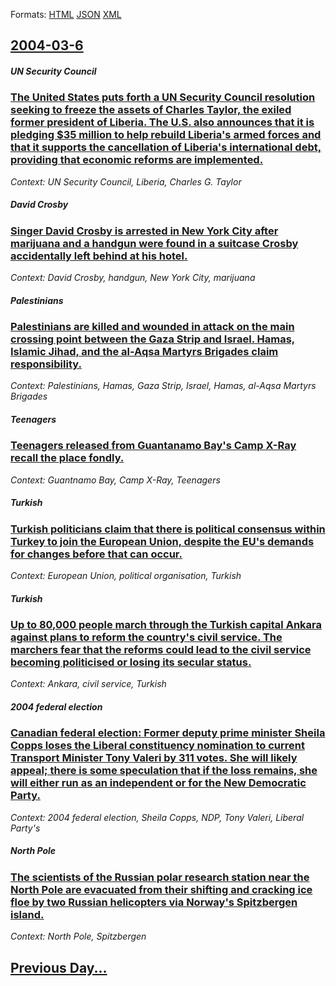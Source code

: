 
Formats: [HTML](2004/03/6/index.html)  [JSON](2004/03/6/index.json)  [XML](2004/03/6/index.xml)  

## [2004-03-6](/news/2004/03/6/index.md)

##### UN Security Council
### [ The United States puts forth a UN Security Council resolution seeking to freeze the assets of Charles Taylor, the exiled former president of Liberia. The U.S. also announces that it is pledging $35 million to help rebuild Liberia's armed forces and that it supports the cancellation of Liberia's international debt, providing that economic reforms are implemented. ](/news/2004/03/6/the-united-states-puts-forth-a-un-security-council-resolution-seeking-to-freeze-the-assets-of-charles-taylor-the-exiled-former-president-o.md)
_Context: UN Security Council, Liberia, Charles G. Taylor_

##### David Crosby
### [ Singer David Crosby is arrested in New York City after marijuana and a handgun were found in a suitcase Crosby accidentally left behind at his hotel. ](/news/2004/03/6/singer-david-crosby-is-arrested-in-new-york-city-after-marijuana-and-a-handgun-were-found-in-a-suitcase-crosby-accidentally-left-behind-at.md)
_Context: David Crosby, handgun, New York City, marijuana_

##### Palestinians
### [ Palestinians are killed and wounded in attack on the main crossing point between the Gaza Strip and Israel. Hamas, Islamic Jihad, and the al-Aqsa Martyrs Brigades claim responsibility. ](/news/2004/03/6/palestinians-are-killed-and-wounded-in-attack-on-the-main-crossing-point-between-the-gaza-strip-and-israel-hamas-islamic-jihad-and-the-a.md)
_Context: Palestinians, Hamas, Gaza Strip, Israel, Hamas, al-Aqsa Martyrs Brigades_

##### Teenagers
### [ Teenagers released from Guantanamo Bay's Camp X-Ray recall the place fondly. ](/news/2004/03/6/teenagers-released-from-guantanamo-bay-s-camp-x-ray-recall-the-place-fondly.md)
_Context: Guantnamo Bay, Camp X-Ray, Teenagers_

##### Turkish
### [ Turkish politicians claim that there is political consensus within Turkey to join the European Union, despite the EU's demands for changes before that can occur. ](/news/2004/03/6/turkish-politicians-claim-that-there-is-political-consensus-within-turkey-to-join-the-european-union-despite-the-eu-s-demands-for-changes.md)
_Context: European Union, political organisation, Turkish_

##### Turkish
### [ Up to 80,000 people march through the Turkish capital Ankara against plans to reform the country's civil service. The marchers fear that the reforms could lead to the civil service becoming politicised or losing its secular status. ](/news/2004/03/6/up-to-80-000-people-march-through-the-turkish-capital-ankara-against-plans-to-reform-the-country-s-civil-service-the-marchers-fear-that-th.md)
_Context: Ankara, civil service, Turkish_

##### 2004 federal election
### [ Canadian federal election: Former deputy prime minister Sheila Copps loses the Liberal constituency nomination to current Transport Minister Tony Valeri by 311 votes. She will likely appeal; there is some speculation that if the loss remains, she will either run as an independent or for the New Democratic Party. ](/news/2004/03/6/canadian-federal-election-former-deputy-prime-minister-sheila-copps-loses-the-liberal-constituency-nomination-to-current-transport-ministe.md)
_Context: 2004 federal election, Sheila Copps, NDP, Tony Valeri, Liberal Party's_

##### North Pole
### [ The scientists of the Russian polar research station near the North Pole are evacuated from their shifting and cracking ice floe by two Russian helicopters via Norway's Spitzbergen island. ](/news/2004/03/6/the-scientists-of-the-russian-polar-research-station-near-the-north-pole-are-evacuated-from-their-shifting-and-cracking-ice-floe-by-two-rus.md)
_Context: North Pole, Spitzbergen_

## [Previous Day...](/news/2004/03/5/index.md)

